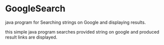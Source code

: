 # GoogleSearch
java program for Searching strings on Google and displaying results.

this simple java program searches provided string on google and produced result links are displayed.

